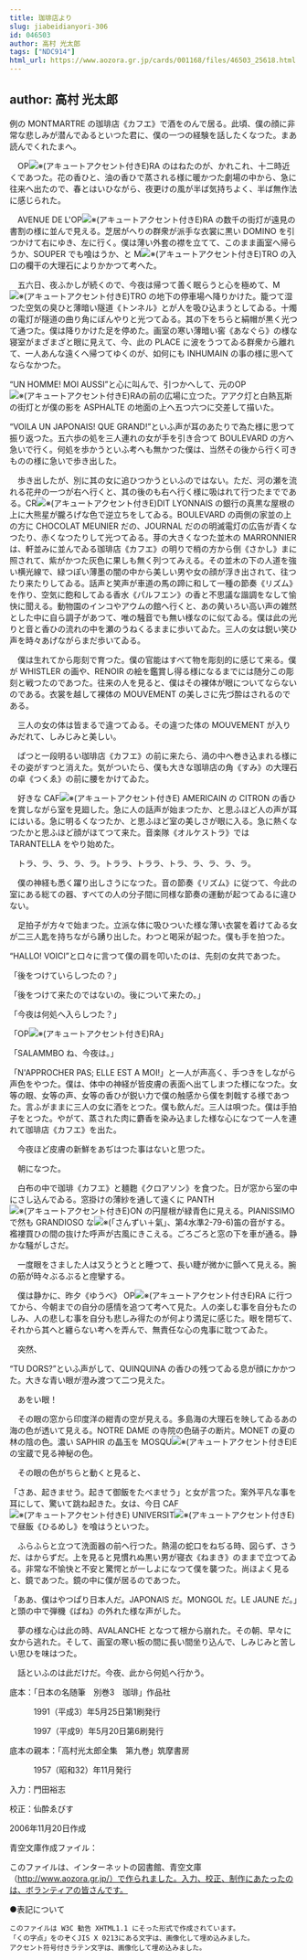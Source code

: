 ```yaml
---
title: 珈琲店より
slug: jiabeidianyori-306
id: 046503
author: 高村 光太郎
tags: ["NDC914"]
html_url: https://www.aozora.gr.jp/cards/001168/files/46503_25618.html
---
```


## author: 高村 光太郎

例の MONTMARTRE の珈琲店《カフエ》で酒をのんで居る。此頃、僕の顔に非常な悲しみが潜んでゐるといつた君に、僕の一つの経験を話したくなつた。まあ読んでくれたまへ。

　OP![※(アキュートアクセント付きE)](https://www.aozora.gr.jp/cards/001168/files/../../../gaiji/1-09/1-09-32.png)RA のはねたのが、かれこれ、十二時近くであつた。花の香ひと、油の香ひで蒸される様に暖かつた劇場の中から、急に往来へ出たので、春とはいひながら、夜更けの風が半ば気持ちよく、半ば無作法に感じられた。

　AVENUE DE L'OP![※(アキュートアクセント付きE)](https://www.aozora.gr.jp/cards/001168/files/../../../gaiji/1-09/1-09-32.png)RA の数千の街灯が遠見の書割の様に並んで見える。芝居がへりの群衆が派手な衣裳に黒い DOMINO を引つかけて右にゆき、左に行く。僕は薄い外套の襟を立てて、このまま画室へ帰らうか、SOUPER でも喰はうか、と M![※(アキュートアクセント付きE)](https://www.aozora.gr.jp/cards/001168/files/../../../gaiji/1-09/1-09-32.png)TRO の入口の欄干の大理石によりかかつて考へた。

　五六日、夜ふかしが続くので、今夜は帰つて善く眠らうと心を極めて、M![※(アキュートアクセント付きE)](https://www.aozora.gr.jp/cards/001168/files/../../../gaiji/1-09/1-09-32.png)TRO の地下の停車場へ降りかけた。籠つて湿つた空気の臭ひと薄暗い隧道《トンネル》とが人を吸ひ込まうとしてゐる。十燭の電灯が隧道の曲り角にぼんやりと光つてゐる。其の下をちらと絹帽が黒く光つて通つた。僕は降りかけた足を停めた。画室の寒い薄暗い窖《あなぐら》の様な寝室がまざまざと眼に見えて、今、此の PLACE に波をうつてゐる群衆から離れて、一人あんな遠くへ帰つてゆくのが、如何にも INHUMAIN の事の様に思へてならなかつた。

“UN HOMME!  MOI AUSSI”と心に叫んで、引つかへして、元のOP![※(アキュートアクセント付きE)](https://www.aozora.gr.jp/cards/001168/files/../../../gaiji/1-09/1-09-32.png)RAの前の広場に立つた。アアク灯と白熱瓦斯の街灯とが僕の影を ASPHALTE の地面の上へ五つ六つに交差して描いた。

“VOILA UN JAPONAIS! QUE GRAND!”といふ声が耳のあたりで為た様に思つて振り返つた。五六歩の処を三人連れの女が手を引き合つて BOULEVARD の方へ急いで行く。何処を歩かうといふ考へも無かつた僕は、当然その後から行く可きものの様に急いで歩き出した。

　歩き出したが、別に其の女に追ひつかうといふのではない。ただ、河の瀬を流れる花弁の一つが右へ行くと、其の後のも右へ行く様に吸はれて行つたまでである。CR![※(アキュートアクセント付きE)](https://www.aozora.gr.jp/cards/001168/files/../../../gaiji/1-09/1-09-32.png)DIT LYONNAIS の銀行の真黒な屋根の上に大熊星が朧ろげな色で逆立ちをしてゐる。BOULEVARD の両側の家並の上の方に CHOCOLAT MEUNIER だの、JOURNAL だのの明滅電灯の広告が青くなつたり、赤くなつたりして光つてゐる。芽の大きくなつた並木の MARRONNIER は、軒並みに並んでゐる珈琲店《カフエ》の明りで梢の方から倒《さかし》まに照されて、紫がかつた灰色に果しも無く列つてみえる。その並木の下の人道を強い横光線で、緑つぽい薄墨の闇の中から美しい男や女の顔が浮き出されて、往つたり来たりしてゐる。話声と笑声が車道の馬の蹄に和して一種の節奏《リズム》を作り、空気に飽和してゐる香水《パルフエン》の香と不思議な諧調をなして愉快に聞える。動物園のインコやアウムの館へ行くと、あの黄いろい高い声の雑然とした中に自ら調子があつて、唯の騒音でも無い様なのに似てゐる。僕は此の光りと音と香ひの流れの中を瀬のうねくるままに歩いてゐた。三人の女は鋭い笑ひ声を時々あげながらまだ歩いてゐる。

　僕は生れてから彫刻で育つた。僕の官能はすべて物を彫刻的に感じて来る。僕が WHISTLER の画や、RENOIR の絵を鑑賞し得る様になるまでには随分この彫刻と戦つたのであつた。往来の人を見ると、僕はその裸体が眼についてならないのである。衣裳を越して裸体の MOUVEMENT の美しさに先づ酔はされるのである。

　三人の女の体は皆まるで違つてゐる。その違つた体の MOUVEMENT が入りみだれて、しみじみと美しい。

　ぱつと一段明るい珈琲店《カフエ》の前に来たら、渦の中へ巻き込まれる様にその姿がすつと消えた。気がついたら、僕も大きな珈琲店の角《すみ》の大理石の卓《つくゑ》の前に腰をかけてゐた。

　好きな CAF![※(アキュートアクセント付きE)](https://www.aozora.gr.jp/cards/001168/files/../../../gaiji/1-09/1-09-32.png) AMERICAIN の CITRON の香ひを賞しながら室を見廻した。急に人の話声が始まつたか、と思ふほど人の声が耳にはいる。急に明るくなつたか、と思ふほど室の美しさが眼に入る。急に熱くなつたかと思ふほど顔がほてつて来た。音楽隊《オルケストラ》では TARANTELLA をやり始めた。

　トラ、ラ、ラ、ラ、ラ。トララ、トララ、トラ、ラ、ラ、ラ、ラ。

　僕の神経も悉く躍り出しさうになつた。音の節奏《リズム》に従つて、今此の室にある総ての器、すべての人の分子間に同様な節奏の運動が起つてゐるに違ひない。

　足拍子が方々で始まつた。立派な体に吸ひついた様な薄い衣裳を着けてゐる女が二三人匙を持ちながら踴り出した。わつと喝采が起つた。僕も手を拍つた。

“HALLO! VOICI”と口々に言つて僕の肩を叩いたのは、先刻の女共であつた。

「後をつけていらしつたの？」

「後をつけて来たのではないの。後について来たの。」

「今夜は何処へ入らしつた？」

「OP![※(アキュートアクセント付きE)](https://www.aozora.gr.jp/cards/001168/files/../../../gaiji/1-09/1-09-32.png)RA」

「SALAMMBO ね、今夜は。」

「N'APPROCHER PAS; ELLE EST A MOI!」と一人が声高く、手つきをしながら声色をやつた。僕は、体中の神経が皆皮膚の表面へ出てしまつた様になつた。女等の眼、女等の声、女等の香ひが鋭い力で僕の触感から僕を刺戟する様であつた。言ふがままに三人の女に酒をとつた。僕も飲んだ。三人は唄つた。僕は手拍子をとつた。やがて、蒸された肉に麝香を染み込ました様な心になつて一人を連れて珈琲店《カフエ》を出た。

　今夜ほど皮膚の新鮮をあぢはつた事はないと思つた。



　朝になつた。

　白布の中で珈琲《カフエ》と麺麭《クロアソン》を食つた。日が窓から室の中にさし込んでゐる。窓掛けの薄紗を通して遠くに PANTH![※(アキュートアクセント付きE)](https://www.aozora.gr.jp/cards/001168/files/../../../gaiji/1-09/1-09-32.png)ON の円屋根が緑青色に見える。PIANISSIMO で然も GRANDIOSO な![※(「さんずい＋氣」、第4水準2-79-6)](https://www.aozora.gr.jp/cards/001168/files/../../../gaiji/2-79/2-79-06.png)笛の音がする。襤褸買ひの間の抜けた呼声が古風にきこえる。ごろごろと窓の下を車が通る。静かな騒がしさだ。

　一度眼をさました人は又うとうとと睡つて、長い睫が微かに顫へて見える。腕の筋が時々ぶるぶると痙攣する。

　僕は静かに、昨夕《ゆうべ》 OP![※(アキュートアクセント付きE)](https://www.aozora.gr.jp/cards/001168/files/../../../gaiji/1-09/1-09-32.png)RA に行つてから、今朝までの自分の感情を追つて考へて見た。人の楽しむ事を自分もたのしみ、人の悲しむ事を自分も悲しみ得たのが何より満足に感じた。眼を閉ぢて、それから其へと纏らない考へを弄んで、無責任な心の鬼事に耽つてゐた。

　突然、

“TU DORS?”といふ声がして、QUINQUINA の香ひの残つてゐる息が顔にかかつた。大きな青い眼が澄み渡つて二つ見えた。

　あをい眼！

　その眼の窓から印度洋の紺青の空が見える。多島海の大理石を映してゐるあの海の色が透いて見える。NOTRE DAME の寺院の色硝子の断片。MONET の夏の林の陰の色。濃い SAPHIR の晶玉を MOSQU![※(アキュートアクセント付きE)](https://www.aozora.gr.jp/cards/001168/files/../../../gaiji/1-09/1-09-32.png)E の宝蔵で見る神秘の色。

　その眼の色がちらと動くと見ると、

「さあ、起きませう。起きて御飯をたべませう」と女が言つた。案外平凡な事を耳にして、驚いて跳ね起きた。女は、今日 CAF![※(アキュートアクセント付きE)](https://www.aozora.gr.jp/cards/001168/files/../../../gaiji/1-09/1-09-32.png) UNIVERSIT![※(アキュートアクセント付きE)](https://www.aozora.gr.jp/cards/001168/files/../../../gaiji/1-09/1-09-32.png) で昼飯《ひるめし》を喰はうといつた。

　ふらふらと立つて洗面器の前へ行つた。熱湯の蛇口をねぢる時、図らず、さうだ、はからずだ。上を見ると見慣れぬ黒い男が寝衣《ねまき》のままで立つてゐる。非常な不愉快と不安と驚愕とが一しよになつて僕を襲つた。尚ほよく見ると、鏡であつた。鏡の中に僕が居るのであつた。

「ああ、僕はやつぱり日本人だ。JAPONAIS だ。MONGOL だ。LE JAUNE だ。」と頭の中で弾機《ばね》の外れた様な声がした。

　夢の様な心は此の時、AVALANCHE となつて根から崩れた。その朝、早々に女から逃れた。そして、画室の寒い板の間に長い間坐り込んで、しみじみと苦しい思ひを味はつた。

　話といふのは此だけだ。今夜、此から何処へ行かう。













底本：「日本の名随筆　別巻3　珈琲」作品社


　　　1991（平成3）年5月25日第1刷発行

　　　1997（平成9）年5月20日第6刷発行

底本の親本：「高村光太郎全集　第九巻」筑摩書房

　　　1957（昭和32）年11月発行

入力：門田裕志

校正：仙酔ゑびす

2006年11月20日作成

青空文庫作成ファイル：

このファイルは、インターネットの図書館、青空文庫（http://www.aozora.gr.jp/）で作られました。入力、校正、制作にあたったのは、ボランティアの皆さんです。











●表記について


	このファイルは W3C 勧告 XHTML1.1 にそった形式で作成されています。
	「くの字点」をのぞくJIS X 0213にある文字は、画像化して埋め込みました。
	アクセント符号付きラテン文字は、画像化して埋め込みました。